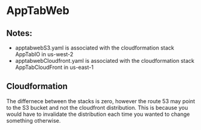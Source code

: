 AppTabWeb
=========

Notes:
-----
* apptabwebS3.yaml is associated with the cloudformation stack AppTabIO in us-west-2
* apptabwebCloudfront.yaml is associated with the cloudformation stack AppTabCloudFront in us-east-1

Cloudformation
---------------
The differnece between the stacks is zero, however the route 53 may point to the S3 bucket and not the cloudfront
distribution. This is because you would have to invalidate the distribution each time you wanted to change something
otherwise. 